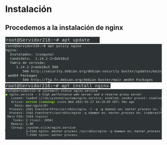 # Instalación
## Procedemos a la instalación de nginx
![Instalación](https://github.com/anasalasro/Nginx/blob/main/tareaNginx/instalacion.png)
![Instalación](https://github.com/anasalasro/Nginx/blob/main/tareaNginx/instalacion2.png)
![Instalación](https://github.com/anasalasro/Nginx/blob/main/tareaNginx/instalacion3.png)
![Instalación](https://github.com/anasalasro/Nginx/blob/main/tareaNginx/status.png)
